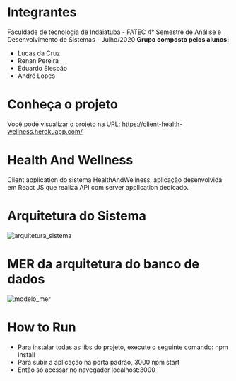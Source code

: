# Integrantes
Faculdade de tecnologia de Indaiatuba - FATEC
4° Semestre de Análise e Desenvolvimento de Sistemas - Julho/2020
<b>Grupo composto pelos alunos:</b>
- Lucas da Cruz
- Renan Pereira
- Eduardo Elesbão
- André Lopes

# Conheça o projeto
Você pode visualizar o projeto na URL:
https://client-health-wellness.herokuapp.com/

# Health And Wellness
Client application do sistema HealthAndWellness, aplicação desenvolvida em React JS que realiza API com server application dedicado.

# Arquitetura do Sistema
![arquitetura_sistema](https://user-images.githubusercontent.com/62190930/86065523-33566b00-ba46-11ea-9d48-53eb30fb76b2.png)

# MER da arquitetura do banco de dados
![modelo_mer](https://user-images.githubusercontent.com/62190930/86065589-58e37480-ba46-11ea-91d9-b19f1ae5f2cd.PNG)

# How to Run
- Para instalar todas as libs do projeto, execute o seguinte comando:
npm install
- Para subir a aplicação na porta padrão, 3000
npm start
- Então só acessar no navegador localhost:3000
